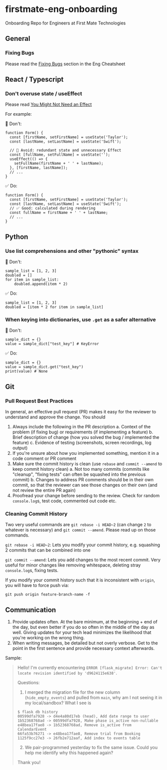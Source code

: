 # firstmate-eng-onboarding
Onboarding Repo for Engineers at First Mate Technologies

## General

### Fixing Bugs

Please read the [Fixing Bugs](https://docs.google.com/document/d/1hRccxYhoRVatB9lL-MDT-FUs4-KJbvSt2tC99HaeQC4/edit#bookmark=id.ls83ee1gke53) section in the Eng Cheatsheet

## React / Typescript

### Don't overuse state / useEffect

Please read [You Might Not Need an Effect](https://react.dev/learn/you-might-not-need-an-effect)

For example:

🔴 Don't:
```
function Form() {
  const [firstName, setFirstName] = useState('Taylor');
  const [lastName, setLastName] = useState('Swift');

  // 🔴 Avoid: redundant state and unnecessary Effect
  const [fullName, setFullName] = useState('');
  useEffect(() => {
    setFullName(firstName + ' ' + lastName);
  }, [firstName, lastName]);
  // ...
}
```

✅ Do:
```
function Form() {
  const [firstName, setFirstName] = useState('Taylor');
  const [lastName, setLastName] = useState('Swift');
  // ✅ Good: calculated during rendering
  const fullName = firstName + ' ' + lastName;
  // ...
}
```


## Python

### Use list comprehensions and other "pythonic" syntax

🔴 Don't:
```
sample_list = [1, 2, 3]
doubled = []
for item in sample_list:
    doubled.append(item * 2)
```

✅ Do:
```
sample_list = [1, 2, 3]
doubled = [item * 2 for item in sample_list]
```


### When keying into dictionaries, use `.get` as a safer alternative

🔴 Don't:
```
sample_dict = {}
value = sample_dict["test_key"] # KeyError
```

✅ Do:
```
sample_dict = {}
value = sample_dict.get("test_key")
print(value) # None
```

## Git

### Pull Request Best Practices

In general, an effective pull request (PR) makes it easy for the reviewer to understand and approve the change. You should 

1. Always include the following in the PR description
   a. Context of the problem (if fixing bug) or requirements (if implementing a feature)
   b. Brief description of change (how you solved the bug / implemented the feature)
   c. Evidence of testing (screenshots, screen recordings, log output)
2. If you're unsure about how you implemented something, mention it in a code comment or PR comment
3. Make sure the commit history is clean (use `rebase` and `commit --amend` to keep commit history clean)
   a. Not too many commits (commits like "cleanup", "fixing tests" can often be squashed into the previous commit)
   b. Changes to address PR comments should be in their own commit, so that the reviewer can see those changes on their own (and not review the entire PR again)
4. Proofread your change before sending to the review. Check for random `console.log`s, test code, commented out code etc.

### Cleaning Commit History

Two very useful commands are `git rebase -i HEAD~2` (can change `2` to whatever is necessary) and `git commit --amend`. Please read up on those commands.

`git rebase -i HEAD~2`: Lets you modify your commit history, e.g. squashing 2 commits that can be combined into one

`git commit --amend`: Lets you add changes to the most recent commit. Very useful for minor changes like removing whitespace, deleting stray `console.log`s, fixing tests.

If you modify your commit history such that it is inconsistent with `origin`, you will have to force push via:
```
git push origin feature-branch-name -f
```


## Communication

1. Provide updates often. At the bare minimum, at the beginning + end of the day, but even better if you do so often in the middle of the day as well. Giving updates for your tech lead minimizes the likelihood that you're working on the wrong thing.
2. When writing messages, be detailed but not overly verbose. Get to the point in the first sentence and provide necessary context afterwards.

Sample:

> Hello! I'm currently encountering `ERROR [flask_migrate] Error: Can't locate revision identified by 'd9624115e638'`.
>
> Questions:
> 1. I merged the migration file for the new column (`hide_empty_events`) and pulled from `main`, why am I not seeing it in my local/sandbox? What I see is
> ```
> $ flask db history
> 00599dfa7928 -> d4e4a80d17eb (head), Add date range to user
> 1b52368768ad -> 00599dfa7928, Make phase is_active non-nullable
> e48bea17fae8 -> 1b52368768ad, Remove is_active from CalendarEvent
> 66fa53b76271 -> e48bea17fae8, Remove trial from Booking
> 1125f9cc27e3 -> 26fb2e712aaf, Add index to events table
> ```
> 2. We pair-programmed yesterday to fix the same issue. Could you help me identify why this happened again?
>
> Thank you!

